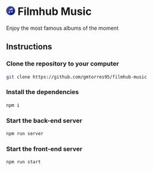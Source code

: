# <img src="./public/favicon.png" height="24px" /> Filmhub Music

Enjoy the most famous albums of the moment  

## Instructions

### Clone the repository to your computer

```bash
git clone https://github.com/gmtorres95/filmhub-music
```

### Install the dependencies

```bash
npm i
```

### Start the back-end server

```bash
npm run server
```

### Start the front-end server

```bash
npm run start
```
